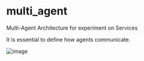 # multi_agent
Multi-Agent Architecture for experiment on Services

It is essential to define how agents communicate.


![image](https://github.com/user-attachments/assets/f1992876-37e4-4db4-a10c-468ee11d2b32)
